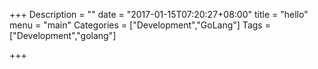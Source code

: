 +++
Description = ""
date = "2017-01-15T07:20:27+08:00"
title = "hello"
menu = "main"
Categories = ["Development","GoLang"]
Tags = ["Development","golang"]

+++

